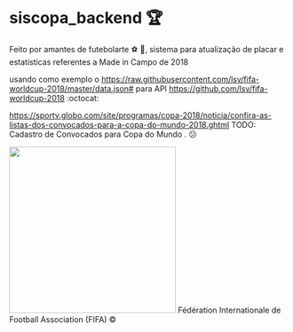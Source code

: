 # siscopa_backend :trophy:
Feito por amantes de futebolarte :soccer: :green_heart:, sistema para atualização de placar e estatísticas referentes a Made in Campo de 2018

usando como exemplo o https://raw.githubusercontent.com/lsv/fifa-worldcup-2018/master/data.json# para API 
https://github.com/lsv/fifa-worldcup-2018 :octocat:

https://sportv.globo.com/site/programas/copa-2018/noticia/confira-as-listas-dos-convocados-para-a-copa-do-mundo-2018.ghtml TODO: Cadastro de Convocados para Copa do Mundo . :confused: 


<img src="https://logodownload.org/wp-content/uploads/2017/10/copa-do-mundo-russia-2018-logo.png" width="300" height="300">
Fédération Internationale de Football Association (FIFA) ©
